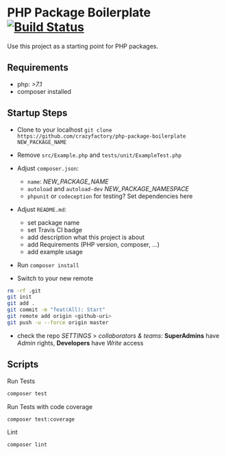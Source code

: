 # PHP Package Boilerplate [![Build Status](https://travis-ci.com/crazyfactory/php-package-boilerplate.svg)](https://travis-ci.com/crazyfactory/php-package-boilerplate)

Use this project as a starting point for PHP packages.

## Requirements
- php:  *>7.1*
- composer installed

## Startup Steps

- Clone to your localhost `git clone https://github.com/crazyfactory/php-package-boilerplate NEW_PACKAGE_NAME`
- Remove `src/Example.php` and `tests/unit/ExampleTest.php`
- Adjust `composer.json`:
  - `name`: _NEW_PACKAGE_NAME_
  - `autoload` and `autoload-dev` _NEW_PACKAGE_NAMESPACE_
  - `phpunit` or `codeception` for testing? Set dependencies here
  
- Adjust `README.md`:
  - set package name
  - set Travis CI badge
  - add description what this project is about
  - add Requirements (PHP version, composer, ...)
  - add example usage
- Run `composer install`
- Switch to your new remote

```bash
rm -rf .git
git init
git add .
git commit -m "feat(All): Start"
git remote add origin <github-uri>
git push -u --force origin master
```

- check the repo _SETTINGS_ > _collaborators & teams_: **SuperAdmins** have _Admin_ rights, **Developers** have _Write_ access 

## Scripts

Run Tests

```bash
composer test
```

Run Tests with code coverage
```
composer test:coverage
```

Lint

```bash
composer lint
```

